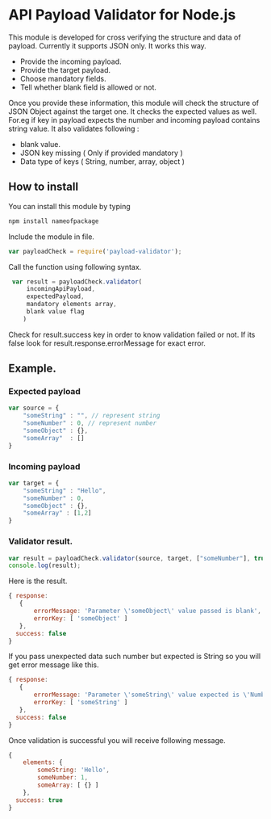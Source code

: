 # API Payload Validator for Node.js

This module is developed for cross verifying the structure and data of payload. Currently it supports JSON only. It works this way.

* Provide the incoming payload.
* Provide the target payload.
* Choose mandatory fields.
* Tell whether blank field is allowed or not.

Once you provide these information, this module will check the structure of JSON Object against the target one. It checks the expected values as well. For.eg if key in payload expects the number and incoming payload contains string value. It also validates following :

* blank value.
* JSON key missing ( Only if provided mandatory )
* Data type of keys ( String, number, array, object )

## How to install

You can install this module by typing

```javascript
npm install nameofpackage
```

Include the module in file.

```javascript
var payloadCheck = require('payload-validator');
```

Call the function using following syntax.

```javascript
 var result = payloadCheck.validator(
     incomingApiPayload,
     expectedPayload,
     mandatory elements array,
     blank value flag
    )
 ```

Check for result.success key in order to know validation failed or not. If its false look for result.response.errorMessage for exact error.

## Example.

### Expected payload
```javascript
var source = {
    "someString" : "", // represent string
    "someNumber" : 0, // represent number
    "someObject" : {},
    "someArray"  : []
}
```
### Incoming payload

```javascript
var target = {
    "someString" : "Hello",
    "someNumber" : 0,
    "someObject" : {},
    "someArray" : [1,2]
}
```
### Validator result.

```javascript
var result = payloadCheck.validator(source, target, ["someNumber"], true);
console.log(result);
```
Here is the result.

```javascript
{ response:
   {
       errorMessage: 'Parameter \'someObject\' value passed is blank',
       errorKey: [ 'someObject' ]
   },
  success: false
}
```
If you pass unexpected data such number but expected is String so you will get error message like this.

```javascript
{ response:
   {
       errorMessage: 'Parameter \'someString\' value expected is \'Number\'',
       errorKey: [ 'someString' ]
   },
  success: false
}
```
Once validation is successful you will receive following message.

```javascript
{
    elements: {
        someString: 'Hello',
        someNumber: 1, 
        someArray: [ {} ]
    },
  success: true
}
```
